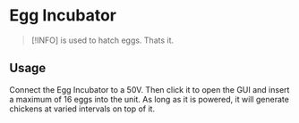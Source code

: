 # Egg Incubator

> [!INFO]
> is used to hatch eggs.
> Thats it.

## Usage

Connect the Egg Incubator to a 50V.
Then click it to open the GUI and insert a maximum of 16 eggs into the unit.
As long as it is powered, it will generate chickens at varied intervals on top of it.
